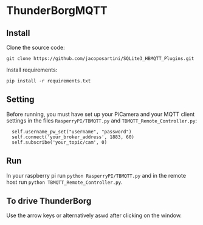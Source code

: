 # ThunderBorgMQTT
## Install
Clone the source code:
```
git clone https://github.com/jacoposartini/SQLite3_HBMQTT_Plugins.git
```
Install requirements:
```
pip install -r requirements.txt
```
## Setting
Before running, you must have set up your PiCamera and your MQTT client settings in the files ```RasperryPI/TBMQTT.py``` and ```TBMQTT_Remote_Controller.py```:
```
  self.username_pw_set("username", "password")
  self.connect('your_broker_address', 1883, 60)
  self.subscribe('your_topic/cam', 0)
```
## Run
In your raspberry pi run ```python RasperryPI/TBMQTT.py``` and in the remote host run ```python TBMQTT_Remote_Controller.py```.
## To drive ThunderBorg
Use the arrow keys or alternatively aswd after clicking on the window.
